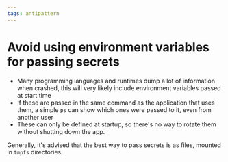 ```yaml
---
tags: antipattern
---
```


# Avoid using environment variables for passing secrets
* Many programming languages and runtimes dump a lot of information when crashed, this will very likely include environment variables passed at start time
* If these are passed in the same command as the application that uses them, a simple `ps` can show which ones were passed to it, even from another user
* These can only be defined at startup, so there's no way to rotate them without shutting down the app.

Generally, it's advised that the best way to pass secrets is as files, mounted in `tmpfs` directories.
